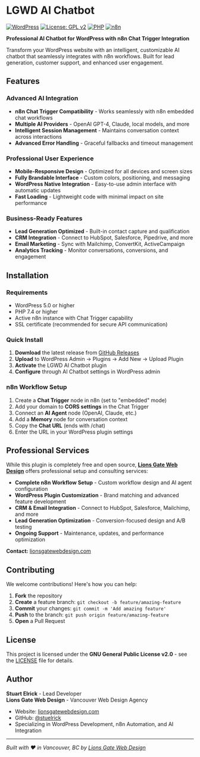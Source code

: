 # LGWD AI Chatbot

[![WordPress](https://img.shields.io/badge/WordPress-5.0+-blue)](https://wordpress.org)
[![License: GPL v2](https://img.shields.io/badge/License-GPL%20v2-blue.svg)](https://www.gnu.org/licenses/gpl-2.0)
[![PHP](https://img.shields.io/badge/PHP-7.4+-purple)](https://php.net)
[![n8n](https://img.shields.io/badge/n8n-Compatible-orange)](https://n8n.io)

**Professional AI Chatbot for WordPress with n8n Chat Trigger Integration**

Transform your WordPress website with an intelligent, customizable AI chatbot that seamlessly integrates with n8n workflows. Built for lead generation, customer support, and enhanced user engagement.

## Features

### Advanced AI Integration
- **n8n Chat Trigger Compatibility** - Works seamlessly with n8n embedded chat workflows
- **Multiple AI Providers** - OpenAI GPT-4, Claude, local models, and more
- **Intelligent Session Management** - Maintains conversation context across interactions
- **Advanced Error Handling** - Graceful fallbacks and timeout management

### Professional User Experience
- **Mobile-Responsive Design** - Optimized for all devices and screen sizes
- **Fully Brandable Interface** - Custom colors, positioning, and messaging
- **WordPress Native Integration** - Easy-to-use admin interface with automatic updates
- **Fast Loading** - Lightweight code with minimal impact on site performance

### Business-Ready Features
- **Lead Generation Optimized** - Built-in contact capture and qualification
- **CRM Integration** - Connect to HubSpot, Salesforce, Pipedrive, and more
- **Email Marketing** - Sync with Mailchimp, ConvertKit, ActiveCampaign
- **Analytics Tracking** - Monitor conversations, conversions, and engagement

## Installation

### Requirements
- WordPress 5.0 or higher
- PHP 7.4 or higher
- Active n8n instance with Chat Trigger capability
- SSL certificate (recommended for secure API communication)

### Quick Install
1. **Download** the latest release from [GitHub Releases](https://github.com/stuelrick/lgwd-ai-chatbot/releases)
2. **Upload** to WordPress Admin → Plugins → Add New → Upload Plugin
3. **Activate** the LGWD AI Chatbot plugin
4. **Configure** through AI Chatbot settings in WordPress admin

### n8n Workflow Setup
1. Create a **Chat Trigger** node in n8n (set to "embedded" mode)
2. Add your domain to **CORS settings** in the Chat Trigger
3. Connect an **AI Agent** node (OpenAI, Claude, etc.)
4. Add a **Memory** node for conversation context
5. Copy the **Chat URL** (ends with /chat)
6. Enter the URL in your WordPress plugin settings

## Professional Services

While this plugin is completely free and open source, **[Lions Gate Web Design](https://lionsgatewebdesign.com)** offers professional setup and consulting services:

- **Complete n8n Workflow Setup** - Custom workflow design and AI agent configuration
- **WordPress Plugin Customization** - Brand matching and advanced feature development
- **CRM & Email Integration** - Connect to HubSpot, Salesforce, Mailchimp, and more
- **Lead Generation Optimization** - Conversion-focused design and A/B testing
- **Ongoing Support** - Maintenance, updates, and performance optimization

**Contact:** [lionsgatewebdesign.com](https://lionsgatewebdesign.com)

## Contributing

We welcome contributions! Here's how you can help:

1. **Fork** the repository
2. **Create** a feature branch: `git checkout -b feature/amazing-feature`
3. **Commit** your changes: `git commit -m 'Add amazing feature'`
4. **Push** to the branch: `git push origin feature/amazing-feature`
5. **Open** a Pull Request

## License

This project is licensed under the **GNU General Public License v2.0** - see the [LICENSE](LICENSE) file for details.

## Author

**Stuart Elrick** - Lead Developer  
**Lions Gate Web Design** - Vancouver Web Design Agency

- Website: [lionsgatewebdesign.com](https://lionsgatewebdesign.com)
- GitHub: [@stuelrick](https://github.com/stuelrick)
- Specializing in WordPress Development, n8n Automation, and AI Integration

---

*Built with ❤️ in Vancouver, BC by [Lions Gate Web Design](https://lionsgatewebdesign.com)*
